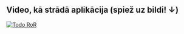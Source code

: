 ## Video, kā strādā aplikācija (spiež uz bildi! ↓)

[![Todo RoR](https://i.ibb.co/QH2KfWL/Capture.jpg)](https://www.youtube.com/watch?v=cXpLQD85Mhk)
